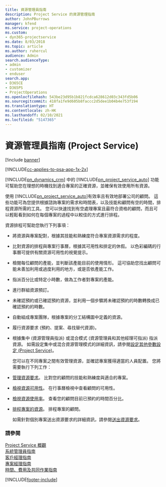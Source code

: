```yaml
---
title: 資源管理員指南
description: Project Service 的資源管理指南
author: JohnPBurrows
manager: kfend
ms.service: project-operations
ms.custom:
- dyn365-projectservice
ms.date: 8/03/2018
ms.topic: article
ms.author: ruhercul
audience: Admin
search.audienceType:
- admin
- customizer
- enduser
search.app:
- D365CE
- D365PS
- ProjectOperations
ms.openlocfilehash: 543be23d95b1b821fcdca628612d03c343fd5b06
ms.sourcegitcommit: 418fa1fe9d605b8faccc2d5dee1b04b4e753f194
ms.translationtype: HT
ms.contentlocale: zh-HK
ms.lasthandoff: 02/10/2021
ms.locfileid: "5147365"
---
```

# <a name="resource-manager-guide-project-service"></a>資源管理員指南 (Project Service)

[!include [banner](../includes/psa-now-project-operations.md)]

[!INCLUDE[cc-applies-to-psa-app-1x-2x](../includes/cc-applies-to-psa-app-1x-2x.md)]

[!INCLUDE[pn_dynamics_crm](../includes/pn-dynamics-crm.md)] 中的 [!INCLUDE[pn_project_service_auto](../includes/pn-project-service-auto.md)] 功能可幫助您在理想的時機找到適合專案的正確資源，並確保有效使用所有資源。  
  
 使用 [!INCLUDE[pn_project_service_auto](../includes/pn-project-service-auto.md)]有效率且有效地部署公司的顧問。 這些功能可為您提供根據諮詢專案的需求和時間表，以及技能和顧問有空的時間，排程資源所需的工具。 您可以快速找到有空處理專案且最符合資格的顧問，而且可以輕鬆看到如何在每個專案的過程中以較佳的方式進行排程。  
  
 資源排程可幫助您執行下列事項：  
  
- 將資源與專案配對，根據其技能和熟練度符合專案資源需求的程度。  
  
- 比對資源的排程與專案行事曆，根據其可用性和排定的休假。 以色彩編碼的行事曆可提供有關資源可用性的視覺提示。  
  
- 檢閱每位顧問的產能，並判斷該產能目前的使用情形。 這可協助您找出顧問可能未善加利用或過度利用的地方，或是否依產能工作。  
  
- 指派百分比或特定小時數，做為工作者對專案的產能。  
  
- 進行群組資源預訂。  
  
- 未確認預約或已確認預約資源，並利用一個步驟將未確認預約的時數轉換成已確認預約的時數。  
  
- 自動組成專案團隊，根據專案的分工結構圖中定義的資源。  
  
- 履行資源要求 (預約、提案、尋找替代資源)。  
  
- 根據集中 (資源管理員指派) 或混合模式 (資源管理員和其他經理可指派) 指派資源。 如需設定集中或混合資源管理模式的詳細資訊，請參閱[設定其他參數設定 (Project Service)](../psa/configure-additional-parameters-settings.md)。  
  
  您可以在不同專案之間有效管理資源，並確認專案獲得適當的人員配置。 您將需要執行下列工作：  
  
- [管理資源要求](../psa/manage-resource-requests.md)。 比對您的顧問的技能和熟練度與適合的專案。  
  
- [檢視資源可用性](../psa/view-resource-availability.md)。 在行事曆檢視中查看顧問的可用性。  
  
- [檢視資源使用率](../psa/view-resource-utilization.md)。 查看您的顧問目前已預約的時間百分比。  
  
- [排程專案的資源](../psa/schedule-resources-project.md)。 排程專案的顧問。  
  
  如需針對個別專案送出資源要求的詳細資訊，請參閱[送出資源要求](../psa/submit-resource-requests.md)。  
  
### <a name="see-also"></a>請參閱  
 [Project Service 概觀](../psa/overview.md)   
 [系統管理員指南](../psa/admin-guide.md)   
 [客戶經理指南](../psa/account-manager-guide.md)   
 [專案經理指南](../psa/project-manager-guide.md)   
 [時間、費用及共同作業指南](../psa/time-expense-collaboration-guide.md)


[!INCLUDE[footer-include](../includes/footer-banner.md)]